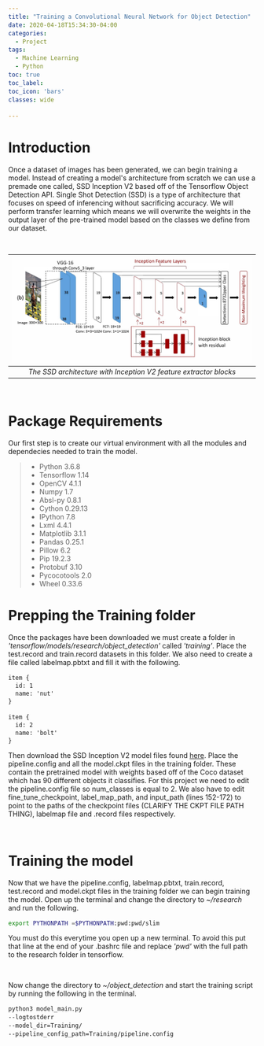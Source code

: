 ```yaml
---
title: "Training a Convolutional Neural Network for Object Detection"
date: 2020-04-18T15:34:30-04:00
categories:
  - Project
tags:
  - Machine Learning
  - Python
toc: true
toc_label:
toc_icon: 'bars'
classes: wide

---
```


# Introduction
Once a dataset of images has been generated, we can begin training a model. Instead of creating a model's architecture from scratch we can use a premade one called, SSD Inception V2 based off of the Tensorflow Object Detection API. Single Shot Detection (SSD) is a type of architecture that focuses on speed of inferencing without sacrificing accuracy. We will perform transfer learning which means we will overwrite the weights in the output layer of the pre-trained model based on the classes we define from our dataset.

<br />

|![image](/assets/images/ssdlayers.jpg)|
|:--:|
|*The SSD architecture with Inception V2 feature extractor blocks*|

<br />

# Package Requirements
Our first step is to create our virtual environment with all the modules and dependecies needed to train the model. 

> - Python 3.6.8
> - Tensorflow 1.14
> - OpenCV 4.1.1
> - Numpy 1.7
> - Absl-py 0.8.1
> - Cython 0.29.13
> - IPython 7.8
> - Lxml 4.4.1
> - Matplotlib 3.1.1
> - Pandas 0.25.1
> - Pillow 6.2
> - Pip 19.2.3
> - Protobuf 3.10
> - Pycocotools 2.0
> - Wheel 0.33.6

# Prepping the Training folder
Once the packages have been downloaded we must create a folder in *'tensorflow/models/research/object_detection'* called *'training'*. Place the test.record and train.record datasets in this folder. We also need to create a file called labelmap.pbtxt and fill it with the following.


```
item {
  id: 1
  name: 'nut'
}

item {
  id: 2
  name: 'bolt'
}
```

Then download the SSD Inception V2 model files found [here](http://download.tensorflow.org/models/object_detection/ssd_inception_v2_coco_2018_01_28.tar.gz). Place the pipeline.config and all the model.ckpt files in the training folder. These contain the pretrained model with weights based off of the Coco dataset which has 90 different objects it classifies. For this project we need to edit the pipeline.config file so num_classes is equal to 2. We also have to edit fine_tune_checkpoint, label_map_path, and input_path (lines 152-172) to point to the paths of the checkpoint files (CLARIFY THE CKPT FILE PATH THING), labelmap file and .record files respectively.

<br />

# Training the model
Now that we have the pipeline.config, labelmap.pbtxt, train.record, test.record and model.ckpt files in the training folder we can begin training the model. Open up the terminal and change the directory to *~/research* and run the following.
```bash
export PYTHONPATH =$PYTHONPATH:pwd:pwd/slim
```
You must do this everytime you open up a new terminal. To avoid this put that line at the end of your .bashrc file and replace *'pwd'* with the full path to the research folder in tensorflow.

<br />

Now change the directory to *~/object_detection* and start the training script by running the following in the terminal.

```bash
python3 model_main.py
--logtostderr
--model_dir=Training/
--pipeline_config_path=Training/pipeline.config
```

